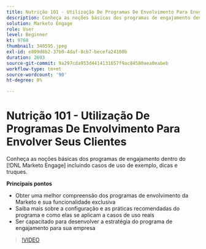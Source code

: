 ```yaml
---
title: Nutrição 101 - Utilização De Programas De Envolvimento Para Envolver Seus Clientes
description: Conheça as noções básicas dos programas de engajamento dentro do [!DNL Marketo Engage] incluindo casos de uso de exemplo, dicas e truques.
solution: Marketo Engage
role: User
level: Beginner
kt: 9768
thumbnail: 340595.jpeg
exl-id: e809d8b2-37b0-4daf-8cb7-becefa24100b
duration: 2603
source-git-commit: 9a297cda953d4414131657f9ac84580aea0eabeb
workflow-type: tm+mt
source-wordcount: '90'
ht-degree: 0%

---
```


# Nutrição 101 - Utilização De Programas De Envolvimento Para Envolver Seus Clientes

Conheça as noções básicas dos programas de engajamento dentro do [!DNL Marketo Engage] incluindo casos de uso de exemplo, dicas e truques.

**Principais pontos**

* Obter uma melhor compreensão dos programas de envolvimento da Marketo e sua funcionalidade exclusiva
* Saiba mais sobre a configuração e as práticas recomendadas do programa e como elas se aplicam a casos de uso reais
* Ser capacitado para desenvolver a estratégia do programa de engajamento para sua empresa

>[!VIDEO](https://video.tv.adobe.com/v/340595/?quality=12&learn=on)
